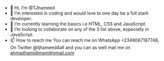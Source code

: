 - 👋 Hi, I’m @TJhameed
- 👀 I’m interested in coding and would love to one day be a full stark developer.
- 🌱 I’m currently learning the basics i.e HTML, CSS and JavaScript.
- 💞️ I’m looking to collaborate on any of the 3 list above, especially in JavaScript.
- 📫 How to reach me You can reach me on WhatsApp +2348067187748, On Twitter @tjhameed4all and you can as well mail me on ahmadhamidimam@gmail.com

<!---
TJhameed/TJhameed is a ✨ special ✨ repository because its `README.md` (this file) appears on your GitHub profile.
You can click the Preview link to take a look at your changes.
--->
